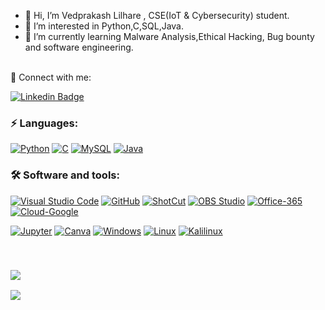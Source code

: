 - 👋 Hi, I’m Vedprakash Lilhare , CSE(IoT & Cybersecurity) student.
- 👀 I’m interested in Python,C,SQL,Java.
- 🌱 I’m currently learning Malware Analysis,Ethical Hacking, Bug bounty and software engineering.
<br/>
 🔗 Connect with me:
<!-- style=flat-square& -->

[![Linkedin Badge](https://img.shields.io/badge/-Vedprakash%20Lilhare-blue?logo=Linkedin&logoColor=white&link=)]([linkedin.com/in/vedprakash-lilhare/](https://www.linkedin.com/in/vedprakash-lilhare?lipi=urn%3Ali%3Apage%3Ad_flagship3_profile_view_base_contact_details%3BuinBWRhaSFW3bkQnbEuRYA%3D%3D-/))

### ⚡ Languages:
[![Python](https://img.shields.io/badge/-Python-yellow?logo=Python)](#)
[![C](https://img.shields.io/badge/c-%2300599C.svg?logo=c%2B%2B&logoColor=white)](#)
[![MySQL](https://img.shields.io/badge/SQL-%2300599C.svg?logo=mysql%2B%2B&logoColor=white)](#)
[![Java](https://img.shields.io/badge/-Java-orange?logo=Java)](#)


### 🛠 Software and tools:

  <a href="#"><img alt="Visual Studio Code" src="https://img.shields.io/badge/Visual%20Studio%20Code-0078d7.svg?logo=visual-studio-code&logoColor=white"></a>
  <a href="#"><img alt="GitHub" src="https://img.shields.io/badge/GitHub-181717.svg?logo=github&logoColor=white"></a>
    <a href="#"><img alt="ShotCut" src="https://img.shields.io/badge/ShortCut-184445.svg?logo=shotcut&logoColor=white"></a>
   <a href="#"><img alt="OBS Studio" src="https://img.shields.io/badge/-OBS%20Studio-302E31?logo=obs-studio&logoColor=white"></a>
  <a href="#"><img alt="Office-365" src="https://img.shields.io/badge/Microsoft Office-EE82EE.svg?logo=microsoft-office&logoColor=white"></a>
  <a href="#"><img alt="Cloud-Google" src="https://img.shields.io/badge/Google cloud-Ffffff.svg?logo=google&logoColor=black"></a>
 
  <a href="#"><img alt="Jupyter" src="https://img.shields.io/badge/Jupyter-F37626.svg?logo=Jupyter&logoColor=white"></a>
<a href="#"><img alt="Canva" src="https://img.shields.io/badge/Canva-%2300C4CC.svg?logo=Canva&logoColor=white"></a> 
  <a href="#"><img alt="Windows" src="https://img.shields.io/badge/Windows-00D6?logo=windows&logoColor=white"></a>
<a href="#"><img alt="Linux" src="https://img.shields.io/badge/Linux-Ffa500?logo=ubuntu&logoColor=white"></a>
<a href="#"><img alt="Kalilinux" src="https://img.shields.io/badge/Kalilinux-808080?logo=kalilinux&logoColor=white"></a>

<br/>
<h3  align="left"><img src="https://visitor-badge.laobi.icu/badge?page_id=VedprakashLilhare"></h3>

 ![](https://komarev.com/ghpvc/?username=VedprakashLilhare)

